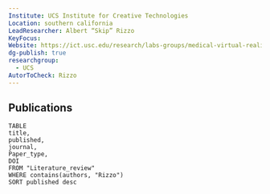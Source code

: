 ```yaml
---
Institute: UCS Institute for Creative Technologies
Location: southern california
LeadResearcher: Albert “Skip” Rizzo
KeyFocus: 
Website: https://ict.usc.edu/research/labs-groups/medical-virtual-reality/
dg-publish: true
researchgroup:
  - UCS
AutorToCheck: Rizzo
---
```


## Publications

```dataview 
TABLE 
title, 
published,
journal,
Paper_type,
DOI
FROM "Literature_review"
WHERE contains(authors, "Rizzo")
SORT published desc 
```